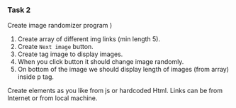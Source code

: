 ### Task 2

Create image randomizer program )

1. Create array of different img links (min length 5).
2. Create `Next image` button.
3. Create tag image to display images.
4. When you click button it should change image randomly.
5. On bottom of the image we should display length of images (from array) inside p tag.

Create elements as you like from js or hardcoded Html.
Links can be from Internet or from local machine.
